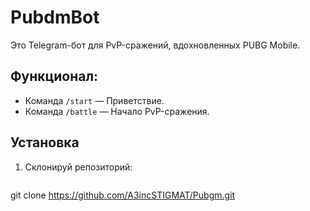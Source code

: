 # PubdmBot

Это Telegram-бот для PvP-сражений, вдохновленных PUBG Mobile.

## Функционал:
- Команда `/start` — Приветствие.
- Команда `/battle` — Начало PvP-сражения.

## Установка
1. Склонируй репозиторий:
   ```bash
git clone https://github.com/A3incSTIGMAT/Pubgm.git

